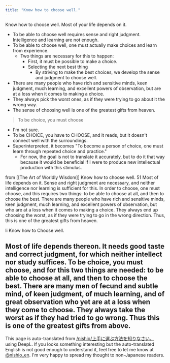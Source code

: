 ```yaml
---
title: "Know how to choose well."
---
```



Know how to choose well. Most of your life depends on it.
- To be able to choose well requires sense and right judgment. Intelligence and learning are not enough.
- To be able to choose well, one must actually make choices and learn from experience.
    - Two things are necessary for this to happen:
        - First, it must be possible to make a choice.
        - Selecting the next best thing
            - By striving to make the best choices, we develop the sense and judgment to choose well.
- There are many people who have rich and sensitive minds, keen judgment, much learning, and excellent powers of observation, but are at a loss when it comes to making a choice.
- They always pick the worst ones, as if they were trying to go about it the wrong way.
- The sense of choosing well is one of the greatest gifts from heaven.



> To be choice, you must choose
- I'm not sure.
- To be CHOICE, you have to CHOOSE, and it reads, but it doesn't connect well with the surroundings.
- Superinterpreted, it becomes "To become a person of choice, one must learn through repeated choice and practice."
    - For now, the goal is not to translate it accurately, but to do it that way because it would be beneficial if I were to produce new intellectual production with this stimulus.

from [[The Art of Worldly Wisdom]]
Know how to choose well.
51
Most of life depends on it. Sense and right judgment are necessary, and neither intelligence nor learning is sufficient for this. In order to choose, one must choose, and this requires two things: to be able to choose at all, and then to choose the best. There are many people who have rich and sensitive minds, keen judgment, much learning, and excellent powers of observation, but who are at a loss when it comes to making a choice. They always end up choosing the worst, as if they were trying to go in the wrong direction. Thus, this is one of the greatest gifts from heaven.

li Know how to Choose well.

Most of life depends thereon. It needs good taste and correct judgment, for which neither intellect nor study suffices. To be choice, you must choose, and for this two things are needed: to be able to choose at all, and then to choose the best. There are many men of fecund and subtle mind, of keen judgment, of much learning, and of great observation who yet are at a loss when they come to choose. They always take the worst as if they had tried to go wrong. Thus this is one of the greatest gifts from above.
---
This page is auto-translated from [/nishio/上手に選ぶ方法を知りなさい。](https://scrapbox.io/nishio/上手に選ぶ方法を知りなさい。) using DeepL. If you looks something interesting but the auto-translated English is not good enough to understand it, feel free to let me know at [@nishio_en](https://twitter.com/nishio_en). I'm very happy to spread my thought to non-Japanese readers.